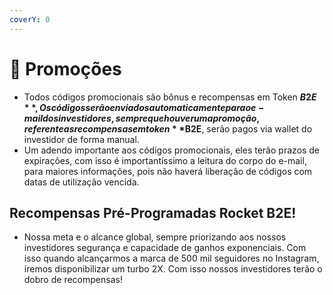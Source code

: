 ```yaml
---
coverY: 0
---
```


# 🎯 Promoções

* Todos códigos promocionais são bônus e recompensas em Token **$B2E** , Os códigos serão enviados automaticamente para o e-mail dos investidores, sempre que houver uma promoção, referente as recompensas em token **$B2E**, serão pagos via wallet do investidor de forma manual.
* Um adendo importante aos códigos promocionais, eles terão prazos de expirações, com isso é importantíssimo a leitura do corpo do e-mail, para maiores informações, pois não haverá liberação de códigos com datas de utilização vencida.

## Recompensas Pré-Programadas Rocket B2E!

* Nossa meta e o alcance global, sempre priorizando aos nossos investidores segurança e capacidade de ganhos exponenciais. Com isso quando alcançarmos a marca de 500 mil seguidores no Instagram, iremos disponibilizar um turbo 2X. Com isso nossos investidores terão o dobro de recompensas!







